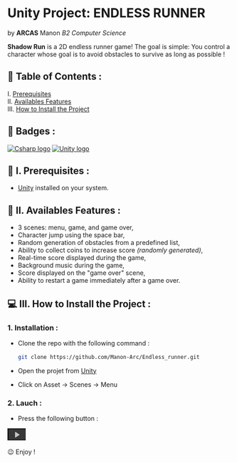 # Unity Project: ENDLESS RUNNER

by **ARCAS** Manon *B2 Computer Science*

**Shadow Run** is a 2D endless runner game!
The goal is simple: You control a character whose goal is to avoid obstacles to survive as long as possible !

## 📌 Table of Contents :
   
I. [Prerequisites](#🔧-i-prerequisites)  
II. [Availables Features](#🌟-ii-available-features)  
III. [How to Install the Project](#💻-iii-how-to-install-the-project)  

## 🎯 Badges :

[![Csharp logo](https://img.shields.io/badge/Language-CSharp-green
)](https://www.java.com/fr/)
[![Unity logo](https://img.shields.io/badge/Software-Unity-black
)](https://www.java.com/fr/)

## 🔧 I. Prerequisites :

- [Unity](https://unity.com/fr/download) installed on your system.

## 🌟 II. Availables Features :

- 3 scenes: menu, game, and game over,
- Character jump using the space bar,
- Random generation of obstacles from a predefined list,
- Ability to collect coins to increase score *(randomly generated)*,
- Real-time score displayed during the game,
- Background music during the game,
- Score displayed on the "game over" scene,
- Ability to restart a game immediately after a game over.

## 💻 III. How to Install the Project :

### 1. Installation :

- Clone the repo with the following command :
  ```bash
  git clone https://github.com/Manon-Arc/Endless_runner.git
  ```

- Open the projet from [Unity](https://unity.com/fr/download)

- Click on Asset -> Scenes -> Menu

### 2. Lauch :

- Press the following button :

![button](./img/button.png)

😉 Enjoy !